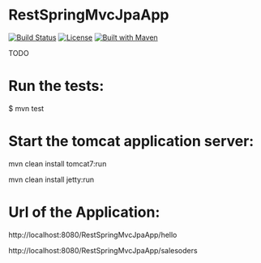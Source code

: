 # RestSpringMvcJpaApp

[![Build Status](https://travis-ci.org/fdlessard/RestSpringMvcJpaProject.svg)](https://travis-ci.org/fdlessard/RestSpringMvcJpaProject)
[![License](http://img.shields.io/:license-mit-blue.svg)](https://github.com/fdlessard/RestSpringMvcJpaProject/blob/master/LICENSE)
[![Built with Maven](http://maven.apache.org/images/logos/maven-feather.png)](http://maven.org/)

TODO

Run the tests:
===

$ mvn test


Start the tomcat application server:
===

mvn clean install tomcat7:run

mvn clean install jetty:run


Url of the Application:
===

http://localhost:8080/RestSpringMvcJpaApp/hello

http://localhost:8080/RestSpringMvcJpaApp/salesoders

